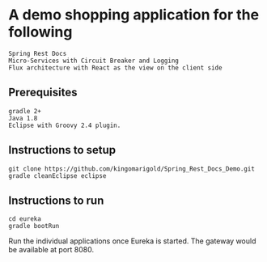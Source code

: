# A demo shopping application for the following
```
Spring Rest Docs
Micro-Services with Circuit Breaker and Logging
Flux architecture with React as the view on the client side
```

## Prerequisites
```
gradle 2+
Java 1.8
Eclipse with Groovy 2.4 plugin.
```

## Instructions to setup
```
git clone https://github.com/kingomarigold/Spring_Rest_Docs_Demo.git
gradle cleanEclipse eclipse
```
## Instructions to run
```
cd eureka
gradle bootRun
```

Run the individual applications once Eureka is started. The gateway would be available at port 8080.
